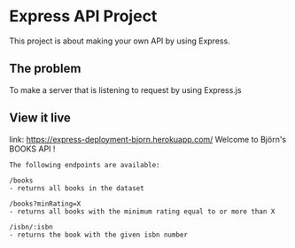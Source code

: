 # Express API Project

This project is about making your own API by using Express.

## The problem
To make a server that is listening to request by using Express.js

## View it live
link: https://express-deployment-bjorn.herokuapp.com/
Welcome to Björn's BOOKS API !

    The following endpoints are available:

    /books
    - returns all books in the dataset

    /books?minRating=X
    - returns all books with the minimum rating equal to or more than X

    /isbn/:isbn
    - returns the book with the given isbn number
